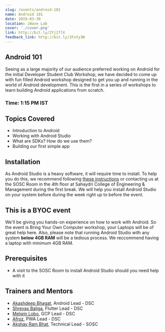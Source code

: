```yaml
---
slug: /events/android-101
name: Android 101
date: 2019-03-30
location: iWave Lab
cover: './cover.png'
link: http://bit.ly/2Yj27lX
feedback_link: http://bit.ly/2FxYy3W
---
```

## Android 101
Seeing as a large majority of our audience preferred working on Android for the initial Developer Student Club Workshop, we have decided to come up with  fun filled Android workshop designed to get you up and running in the world of Android development. This is the first in a series of workshops to learn building Android applications from scratch.

### Time: 1:15 PM IST

## Topics Covered
- Introduction to Android
- Working with Android Studio
- What are SDKs? How do we use them?
- Building our first simple app

## Installation
As Android Studio is a heavy software, it will require time to install. To help you do this, we recommend following [these instructions](https://developer.android.com/studio/install) or contacting us at the SOSC Room in the 4th floor at Sahaydri College of Engineering & Management during the first break. We will help you install Android Studio on your system before during the week right up to before the event. 
## This is a BYOC event
We'll be giving you hands-on experience on how to work with Android. So the event is Bring Your Own Computer workshop, your Laptops will be of great help here. Also, please note that running Android Studio with any system **below 4GB RAM** will be a tedious process. We reccommend having a laptop with minimum 4GB RAM. 


## Prerequisites
- A visit to the SOSC Room to install Android Studio should you need help with it

## Trainers and Mentors
- [Akashdeep Bhagat](https://github.com/akashdeepb), Android Lead - DSC
- [Shreyas Baliga](https://github.com/ShreyasBaliga), Flutter Lead - DSC
- [Melwin Lobo](https://github.com/melwinlobo18), GCP Lead - DSC
- [Afroz](https://github.com/coderhawk999), PWA Lead - DSC
- [Akshay Ram Bhat](https://github.com/akshayrb22), Technical Lead - SOSC
